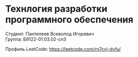 # Технлогия разработки программного обеспечения

Студент: Пантелеев Всеволод Игоревич \
Группа: Б9122-01.03.02-сп3

Профиль LeetCode: https://leetcode.com/rn7cvj-dvfu/